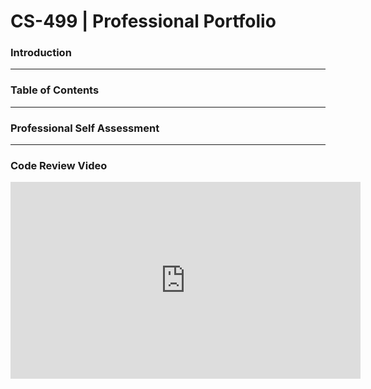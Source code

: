 # CS-499 | Professional Portfolio

### Introduction
___
### Table of Contents
___
### Professional Self Assessment
___
### Code Review Video
<div style="position: relative;"> 
  <iframe width="560" height="315" 
    src="https://www.youtube.com/embed/wVK2klug9gw?si=hs3apkGi6iQNJYci" 
    title="YouTube video player" frameborder="0" allow="accelerometer; autoplay; clipboard-write; encrypted-media; gyroscope; 
    picture-in-picture; web-share" referrerpolicy="strict-origin-when-cross-origin" allowfullscreen>
  </iframe>
</div>
